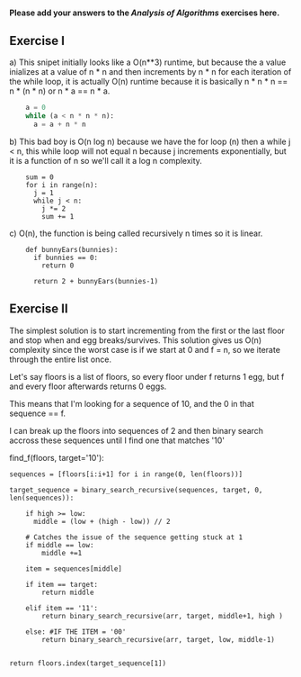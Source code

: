 #### Please add your answers to the ***Analysis of  Algorithms*** exercises here.

## Exercise I

a) This snipet initially looks like a O(n**3) runtime, but because the a value inializes at a value of n * n and then increments by n * n for each iteration of the while loop, it is actually O(n) runtime because it is basically n * n * n == n * (n * n) or n * a == n * a.

```python
    a = 0
    while (a < n * n * n):
      a = a + n * n
```


b) This bad boy is O(n log n) because we have the for loop (n) then a while j < n, this while loop will not equal n because j increments exponentially, but it is a function of n so we'll call it a log n complexity.

```
    sum = 0
    for i in range(n):
      j = 1
      while j < n:
        j *= 2
        sum += 1
```

c) O(n), the function is being called recursively n times so it is linear.

```
    def bunnyEars(bunnies):
      if bunnies == 0:
        return 0

      return 2 + bunnyEars(bunnies-1)
```

## Exercise II


The simplest solution is to start incrementing from the first or the last floor and stop when and egg breaks/survives. This solution gives us O(n) complexity since the worst case is if we start at 0 and f = n, so we iterate through the entire list once.


Let's say floors is a list of floors, so every floor under f returns 1 egg, but f and every floor afterwards returns 0 eggs.

This means that I'm looking for a sequence of 10, and the 0 in that sequence == f.

I can break up the floors into sequences of 2 and then binary search accross these sequences until I find one that matches '10'

find_f(floors, target='10'):

    sequences = [floors[i:i+1] for i in range(0, len(floors))]

    target_sequence = binary_search_recursive(sequences, target, 0, len(sequences)):

        if high >= low:
          middle = (low + (high - low)) // 2

        # Catches the issue of the sequence getting stuck at 1
        if middle == low:
            middle +=1

        item = sequences[middle]

        if item == target:
            return middle
        
        elif item == '11':
            return binary_search_recursive(arr, target, middle+1, high )
      
        else: #IF THE ITEM = '00'
            return binary_search_recursive(arr, target, low, middle-1)


    return floors.index(target_sequence[1])
    


